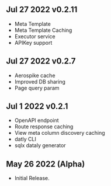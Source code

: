 ## Jul 27 2022 v0.2.11
  * Meta Template
  * Meta Template Caching
  * Executor service
  * APIKey support

## Jul 27 2022 v0.2.7
  * Aerospike cache
  * Improved DB sharing
  * Page query param

## Jul 1 2022 v0.2.1
  * OpenAPI endpoint
  * Route response caching
  * View meta column discovery caching
  * datly CLI
  * sqlx dataly generator
 
## May 26 2022 (Alpha)

  * Initial Release.

